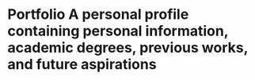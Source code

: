 # Portfolio A personal profile containing personal information, academic degrees, previous works, and future aspirations
